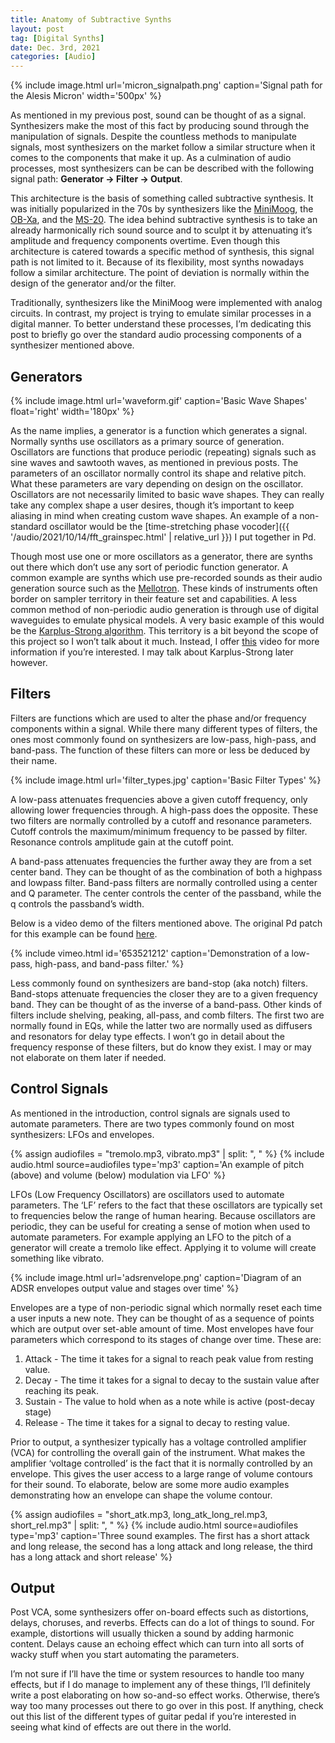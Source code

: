 ```yaml
---
title: Anatomy of Subtractive Synths
layout: post
tag: [Digital Synths]
date: Dec. 3rd, 2021
categories: [Audio]
---
```


{% include image.html url='micron_signalpath.png' caption='Signal path for the Alesis Micron' width='500px' %}

As mentioned in my previous post, sound can be thought of as a signal. Synthesizers make the most of this fact by producing sound through the manipulation of signals. Despite the countless methods to manipulate signals, most synthesizers on the market follow a similar structure when it comes to the components that make it up. As a culmination of audio processes, most synthesizers can be can be described with the following signal path: **Generator -> Filter -> Output**.

This architecture is the basis of something called subtractive synthesis. It was initially popularized in the 70s by synthesizers like the [MiniMoog](https://www.vintagesynth.com/moog/moog.php), the [OB-Xa](https://www.vintagesynth.com/oberheim/obxa.php), and the [MS-20](https://www.vintagesynth.com/korg/ms20.php). The idea behind subtractive synthesis is to take an already harmonically rich sound source and to sculpt it by attenuating it’s amplitude and frequency components overtime. Even though this architecture is catered towards a specific method of synthesis, this signal path is not limited to it. Because of its flexibility, most synths nowadays follow a similar architecture. The point of deviation is normally within the design of the generator and/or the filter.

Traditionally, synthesizers like the MiniMoog were implemented with analog circuits. In contrast, my project is trying to emulate similar processes in a digital manner. To better understand these processes, I’m dedicating this post to briefly go over the standard audio processing components of a synthesizer mentioned above.

## Generators

{% include image.html url='waveform.gif' caption='Basic Wave Shapes' float='right' width='180px' %}

As the name implies, a generator is a function which generates a signal. Normally synths use oscillators as a primary source of generation. Oscillators are functions that produce periodic (repeating) signals such as sine waves and sawtooth waves, as mentioned in previous posts. The parameters of an oscillator normally control its shape and relative pitch. What these parameters are vary depending on design on the oscillator. Oscillators are not necessarily limited to basic wave shapes. They can really take any complex shape a user desires, though it’s important to keep aliasing in mind when creating custom wave shapes. An example of a non-standard oscillator would be the [time-stretching phase vocoder]({{ '/audio/2021/10/14/fft_grainspec.html' | relative_url }}) I put together in Pd.

Though most use one or more oscillators as a generator, there are synths out there which don’t use any sort of periodic function generator. A common example are synths which use pre-recorded sounds as their audio generation source such as the [Mellotron](https://www.soundonsound.com/reviews/mellotron-mkvi). These kinds of instruments often border on sampler territory in their feature set and capabilities. A less common method of non-periodic audio generation is through use of digital waveguides to emulate physical models. A very basic example of this would be the [Karplus-Strong algorithm](https://ccrma.stanford.edu/~jos/pasp/Karplus_Strong_Algorithm.html). This territory is a bit beyond the scope of this project so I won’t talk about it much. Instead, I offer [this](https://www.youtube.com/watch?v=ppx72p27JNU) video for more information if you’re interested. I may talk about Karplus-Strong later however.

## Filters

Filters are functions which are used to alter the phase and/or frequency components within a signal. While there many different types of filters, the ones most commonly found on synthesizers are low-pass, high-pass, and band-pass. The function of these filters can more or less be deduced by their name.

{% include image.html url='filter_types.jpg' caption='Basic Filter Types' %}

A low-pass attenuates frequencies above a given cutoff frequency, only allowing lower frequencies through. A high-pass does the opposite. These two filters are normally controlled by a cutoff and resonance parameters. Cutoff controls the maximum/minimum frequency to be passed by filter. Resonance controls amplitude gain at the cutoff point.

A band-pass attenuates frequencies the further away they are from a set center band. They can be thought of as the combination of both a highpass and lowpass filter. Band-pass filters are normally controlled using a center and Q parameter. The center controls the center of the passband, while the q controls the passband’s width.

Below is a video demo of the filters mentioned above. The original Pd patch for this example can be found [here](/GRPH/assets/other/filter_example.zip).

{% include vimeo.html id='653521212' caption='Demonstration of a low-pass, high-pass, and band-pass filter.' %}

Less commonly found on synthesizers are band-stop (aka notch) filters. Band-stops attenuate frequencies the closer they are to a given frequency band. They can be thought of as the inverse of a band-pass. Other kinds of filters include shelving, peaking, all-pass, and comb filters. The first two are normally found in EQs, while the latter two are normally used as diffusers and resonators for delay type effects. I won’t go in detail about the frequency response of these filters, but do know they exist. I may or may not elaborate on them later if needed.

## Control Signals

As mentioned in the introduction, control signals are signals used to automate parameters. There are two types commonly found on most synthesizers: LFOs and envelopes.

{% assign audiofiles = "tremolo.mp3, vibrato.mp3" | split: ", " %}
{% include audio.html source=audiofiles type='mp3' caption='An example of pitch (above) and volume (below) modulation via LFO' %}

LFOs (Low Frequency Oscillators) are oscillators used to automate parameters. The ‘LF’ refers to the fact that these oscillators are typically set to frequencies below the range of human hearing. Because oscillators are periodic, they can be useful for creating a sense of motion when used to automate parameters. For example applying an LFO to the pitch of a generator will create a tremolo like effect. Applying it to volume will create something like vibrato.

{% include image.html url='adsrenvelope.png' caption='Diagram of an ADSR envelopes output value and stages over time' %}

Envelopes are a type of non-periodic signal which normally reset each time a user inputs a new note. They can be thought of as a sequence of points which are output over set-able amount of time. Most envelopes have four parameters which correspond to its stages of change over time. These are:

1. Attack - The time it takes for a signal to reach peak value from resting value.
2. Decay - The time it takes for a signal to decay to the sustain value after reaching its peak.
3. Sustain - The value to hold when as a note while is active (post-decay stage)
4. Release - The time it takes for a signal to decay to resting value.

Prior to output, a synthesizer typically has a voltage controlled amplifier (VCA) for controlling the overall gain of the instrument. What makes the amplifier ‘voltage controlled’ is the fact that it is normally controlled by an envelope. This gives the user access to a large range of volume contours for their sound. To elaborate, below are some more audio examples demonstrating how an envelope can shape the volume contour.

{% assign audiofiles = "short_atk.mp3, long_atk_long_rel.mp3, short_rel.mp3" | split: ", " %}
{% include audio.html source=audiofiles type='mp3' caption='Three sound examples. The first has a short attack and long release, the second has a long attack and long release, the third has a long attack and short release' %}

## Output

Post VCA, some synthesizers offer on-board effects such as distortions, delays, choruses, and reverbs. Effects can do a lot of things to sound. For example, distortions will usually thicken a sound by adding harmonic content. Delays cause an echoing effect which can turn into all sorts of wacky stuff when you start automating the parameters.

I’m not sure if I’ll have the time or system resources to handle too many effects, but if I do manage to implement any of these things, I’ll definitely write a post elaborating on how so-and-so effect works. Otherwise, there’s way too many processes out there to go over in this post. If anything, check out this list of the different types of guitar pedal if you’re interested in seeing what kind of effects are out there in the world.
